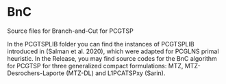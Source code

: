 # BnC
Source files for Branch-and-Cut for PCGTSP

In the PCGTSPLIB folder you can find the instances of PCGTSPLIB introduced in (Salman et al. 2020), which were adapted for PCGLNS primal heuristic.
In the Release, you may find source codes for the BnC algorithm for PCGTSP for three generalized compact formulations: MTZ, MTZ-Desrochers-Laporte (MTZ-DL) and L1PCATSPxy (Sarin).
